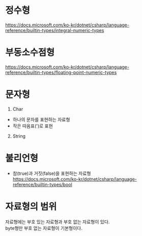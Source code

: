 # 정수형
https://docs.microsoft.com/ko-kr/dotnet/csharp/language-reference/builtin-types/integral-numeric-types

# 부동소수점형
https://docs.microsoft.com/ko-kr/dotnet/csharp/language-reference/builtin-types/floating-point-numeric-types

# 문자형
1. Char
* 하나의 문자를 표현하는 자료형
* 작은 따옴표(')로 표현

2. String

# 불리언형
* 참(true)과 거짓(false)을 표현하는 자료형  
https://docs.microsoft.com/ko-kr/dotnet/csharp/language-reference/builtin-types/bool

# 자료형의 범위
자료형에는 부호 있는 자료형과 부호 없는 자료형이 있다.  
byte형만 부호 없는 자료형이 기본형이다.

